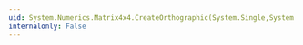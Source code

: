 ```yaml
---
uid: System.Numerics.Matrix4x4.CreateOrthographic(System.Single,System.Single,System.Single,System.Single)
internalonly: False
---
```

